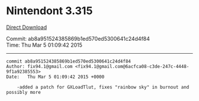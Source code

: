 # Nintendont 3.315
[Direct Download](./Nintendont.zip)

Commit: ab8a951524385869b1ed570ed5300641c24d4f84  
Time: Thu Mar 5 01:09:42 2015   

-----

```
commit ab8a951524385869b1ed570ed5300641c24d4f84
Author: fix94.1@gmail.com <fix94.1@gmail.com@6acfca08-c3de-247c-4448-9f1a92385553>
Date:   Thu Mar 5 01:09:42 2015 +0000

    -added a patch for GXLoadTlut, fixes "rainbow sky" in burnout and possibly more
```
